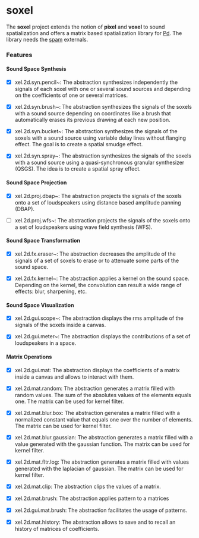 # soxel
The **soxel** project  extends the notion of **pixel** and **voxel** to sound spatialization and offers a matrix based spatialization library for [Pd](http://msp.ucsd.edu/software.html). The library needs the [spam](https://github.com/pierreguillot/spam) externals.

### Features

#### Sound Space Synthesis
- [x] xel.2d.syn.pencil~: The abstraction synthesizes independently the signals of each soxel with one or several sound sources and depending on the coefficients of one or several matrices.

- [x] xel.2d.syn.brush~: The abstraction synthesizes the signals of the soxels with a sound source depending on coordinates like a brush that automatically erases its previous drawing at each new position.

- [x] xel.2d.syn.bucket~: The abstraction synthesizes the signals of the soxels with a sound source using variable delay lines without flanging effect. The goal is to create a spatial smudge effect.

- [x] xel.2d.syn.spray~: The abstraction synthesizes the signals of the soxels with a sound source using a quasi-synchronous granular synthesizer (QSGS). The idea is to create a spatial spray effect.

#### Sound Space Projection
- [x] xel.2d.proj.dbap~: The abstraction projects the signals of the soxels onto a set of loudspeakers using distance based amplitude panning (DBAP).

- [ ] xel.2d.proj.wfs~: The abstraction projects the signals of the soxels onto a set of loudspeakers using wave field synthesis (WFS).

#### Sound Space Transformation
- [x] xel.2d.fx.eraser~: The abstraction decreases the amplitude of the signals of a set of soxels to erase or to attenuate some parts of the sound space.

- [x] xel.2d.fx.kernel~: The abstraction applies a kernel on the sound space. Depending on the kernel, the convolution can result a wide range of effects: blur, sharpening, etc.

#### Sound Space Visualization
- [x] xel.2d.gui.scope~: The abstraction displays the rms amplitude of the signals of the soxels inside a canvas.

- [x] xel.2d.gui.meter~: The abstraction displays the contributions of a set of loudspeakers in a space.

#### Matrix Operations
- [x] xel.2d.gui.mat: The abstraction displays the coefficients of a matrix inside a canvas and allows to interact with them.

- [x] xel.2d.mat.random: The abstraction generates a matrix filled with random values. The sum of the absolutes values of the elements equals one. The matrix can be used for kernel filter.

- [x] xel.2d.mat.blur.box: The abstraction generates a matrix filled with a normalized constant value that equals one over the number of elements. The matrix can be used for kernel filter.

- [x] xel.2d.mat.blur.gaussian: The abstraction generates a matrix filled with a value generated with the gaussian function. The matrix can be used for kernel filter.

- [x] xel.2d.mat.fltr.log: The abstraction generates a matrix filled with values generated with the laplacian of gaussian. The matrix can be used for kernel filter.

- [x] xel.2d.mat.clip: The abstraction clips the values of a matrix.

- [x] xel.2d.mat.brush: The abstraction applies pattern to a matrices

- [x] xel.2d.gui.mat.brush: The abstraction facilitates the usage of patterns.

- [x] xel.2d.mat.history: The abstraction allows to save and to recall an history of matrices of coefficients.
